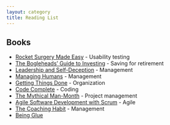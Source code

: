 ```yaml
---
layout: category
title: Reading List
---
```

<h2>Books</h2>

<ul>
  <li><a href="http://www.amazon.com/gp/product/B002UXRGNO">Rocket Surgery Made Easy</a> - Usability testing</li>
  <li><a href="http://www.amazon.com/gp/product/0471730335">The Bogleheads’ Guide to Investing</a> - Saving for retirement</li>
  <li><a href="http://www.amazon.com/gp/product/B00GUPYRUS">Leadership and Self-Deception</a> - Management</li>
  <li><a href="http://www.amazon.com/gp/product/1430243147">Managing Humans</a> - Management</li>
  <li><a href="http://www.amazon.com/gp/product/0142000280">Getting Things Done</a> - Organization</li>
  <li><a href="http://www.amazon.com/Code-Complete-Practical-Handbook-Construction/dp/0735619670">Code Complete</a> - Coding</li>
  <li><a href="http://www.amazon.com/Mythical-Man-Month-Software-Engineering-Anniversary/dp/0201835959">The Mythical Man-Month</a> - Project management</li>
  <li><a href="http://www.amazon.com/gp/product/0130676349">Agile Software Development with Scrum</a> - Agile</li>
  <li><a href="https://www.amazon.com/Coaching-Habit-Less-Change-Forever/dp/0978440749">The Coaching Habit</a> - Management</li>
  <li><a href="https://noidea.dog/glue">Being Glue</a></li>
</ul>
